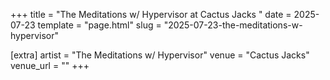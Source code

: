+++
title = "The Meditations w/ Hypervisor at Cactus Jacks "
date = 2025-07-23
template = "page.html"
slug = "2025-07-23-the-meditations-w-hypervisor"

[extra]
artist = "The Meditations w/ Hypervisor"
venue = "Cactus Jacks"
venue_url = ""
+++
